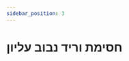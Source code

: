 ```yaml
---
sidebar_position: 3
---
```


# חסימת וריד נבוב עליון 

<!-- <img src="/Icons.png" alt="Icon" width="250" height="100" align="left"/> -->
